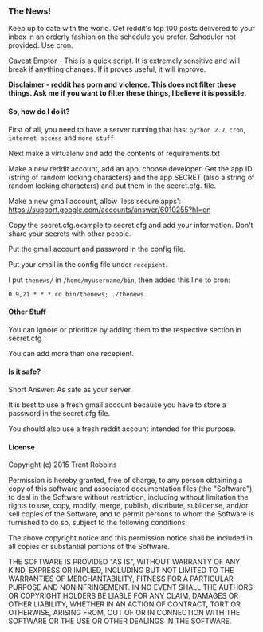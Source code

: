 
### The News!

Keep up to date with the world. Get reddit's top 100 posts delivered to your inbox in an orderly fashion on the schedule you prefer. Scheduler not provided. Use cron.

Caveat Emptor - This is a quick script. It is extremely sensitive and will break if anything changes. If it proves useful, it will improve.

**Disclaimer - reddit has porn and violence. This does not filter these things. Ask me if you want to filter these things, I believe it is possible.**


#### So, how do I do it?

First of all, you need to have a server running that has: `python 2.7`, `cron`, `internet access` and `more stuff`

Next make a virtualenv and add the contents of requirements.txt

Make a new reddit account, add an app, choose developer. Get the app ID (string of random looking characters) and the app SECRET (also a string of random looking characters) and put them in the secret.cfg. file.

Make a new gmail account, allow 'less secure apps': https://support.google.com/accounts/answer/6010255?hl=en

Copy the secret.cfg.example to secret.cfg and add your information. Don't share your secrets with other people.

Put the gmail account and password in the config file.

Put your email in the config file under `recepient`.


I put `thenews/` in `/home/myusername/bin`, then added this line to cron:

`0 9,21 * * * cd bin/thenews; ./thenews`


#### Other Stuff

You can ignore or prioritize by adding them to the respective section in secret.cfg

You can add more than one recepient.


#### Is it safe?

Short Answer: As safe as your server.

It is best to use a fresh gmail account because you have to store a password in the secret.cfg file.

You should also use a fresh reddit account intended for this purpose.


#### License

Copyright (c) 2015 Trent Robbins

Permission is hereby granted, free of charge, to any person obtaining a copy
of this software and associated documentation files (the "Software"), to deal
in the Software without restriction, including without limitation the rights
to use, copy, modify, merge, publish, distribute, sublicense, and/or sell
copies of the Software, and to permit persons to whom the Software is
furnished to do so, subject to the following conditions:

The above copyright notice and this permission notice shall be included in
all copies or substantial portions of the Software.

THE SOFTWARE IS PROVIDED "AS IS", WITHOUT WARRANTY OF ANY KIND, EXPRESS OR
IMPLIED, INCLUDING BUT NOT LIMITED TO THE WARRANTIES OF MERCHANTABILITY,
FITNESS FOR A PARTICULAR PURPOSE AND NONINFRINGEMENT.  IN NO EVENT SHALL THE
AUTHORS OR COPYRIGHT HOLDERS BE LIABLE FOR ANY CLAIM, DAMAGES OR OTHER
LIABILITY, WHETHER IN AN ACTION OF CONTRACT, TORT OR OTHERWISE, ARISING FROM,
OUT OF OR IN CONNECTION WITH THE SOFTWARE OR THE USE OR OTHER DEALINGS IN
THE SOFTWARE.
